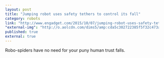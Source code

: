 ```yaml
---
layout: post
title: "Jumping robot uses safety tethers to control its fall"
category: robots
link: "http://www.engadget.com/2015/10/07/jumping-robot-uses-safety-tethers-to-control-its-fall/"
"external-img": "http://o.aolcdn.com/dims5/amp:cda5c302722385f5f32c473ae0431f0c980e2627/r:960,504,min/c:960,504,0,3/q:80/http:/o.aolcdn.com/dims-shared/dims3/GLOB/crop/3818x2546+0+0/resize/1200x800!/format/jpg/quality/85/http:/hss-prod.hss.aol.com/hss/storage/midas/1e0bc4418d78d2df0e9d5f5ddb35158/200548203/452546879.jpg"
published: true
external: true
---
```

<p>
Robo-spiders have no need for your puny human trust falls.</p>